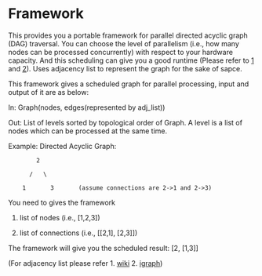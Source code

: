 # Framework

This provides you a portable framework for parallel directed acyclic graph (DAG) traversal. You can choose the level of parallelism (i.e., how many nodes can be processed concurrently) with respect to your hardware capacity. And this scheduling can give you a good runtime (Please refer to [1](http://www.math.ucsd.edu/~ronspubs/72_04_two_processors.pdf) and [2](http://ieeexplore.ieee.org/xpl/login.jsp?tp=&arnumber=7357180)). Uses adjacency list to represent the graph for the sake of sapce.

This framework gives a scheduled graph for parallel processing, input and output of it are as below:

In: Graph(nodes, edges(represented by adj_list))

Out: List of levels sorted by topological order of Graph. A level is a list of nodes which can be processed at the same time.

Example:
Directed Acyclic Graph:

            2
            
          /   \
          
        1       3       (assume connections are 2->1 and 2->3)
        
You need to gives the framework 

1) list of nodes (i.e., [1,2,3])

2) list of connections (i.e., [[2,1], [2,3]])

The framework will give you the scheduled result: [2, [1,3]]

(For adjacency list please refer 1. [wiki](https://en.wikipedia.org/wiki/Adjacency_list) 2. [igraph](http://igraph.org/redirect.html))
